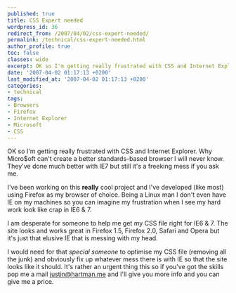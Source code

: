 ```yaml
---
published: true
title: CSS Expert needed
wordpress_id: 36
redirect_from: /2007/04/02/css-expert-needed/
permalink: /technical/css-expert-needed.html
author_profile: true
toc: false
classes: wide
excerpt: OK so I'm getting really frustrated with CSS and Internet Explorer. Why Micro$oft can't create a better standards-based browser I will never know. They've done much better with IE7 but still it's a freeking mess if you ask me.
date: '2007-04-02 01:17:13 +0200'
last_modified_at: '2007-04-02 01:17:13 +0200'
categories:
- technical
tags:
- Browsers
- Firefox
- Internet Explorer
- Microsoft
- CSS
---
```

OK so I'm getting really frustrated with CSS and Internet Explorer. Why Micro$oft can't create a better standards-based browser I will never know. They've done much better with IE7 but still it's a freeking mess if you ask me.

I've been working on this <strong>really</strong> cool project and I've developed (like most) using Firefox as my browser of choice. Being a Linux man I don't even have IE on my machines so you can imagine my frustration when I see my hard work look like crap in IE6 & 7.

I am desperate for someone to help me get my CSS file right for IE6 & 7. The site looks and works great in Firefox 1.5, Firefox 2.0, Safari and Opera but it's just that elusive IE that is messing with my head. 

I would need for that <em>special someone</em> to optimise my CSS file (removing all the junk) and obviously fix up whatever mess there is with IE so that the site looks like it should. It's rather an urgent thing this so if you've got the skills pop me a mail justin@hartman.me and I'll give you more info and you can give me a price.
